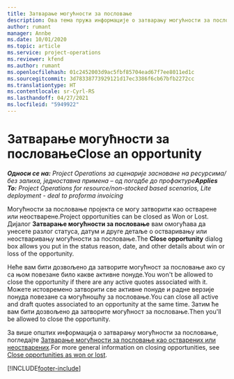 ```yaml
---
title: Затварање могућности за пословање
description: Ова тема пружа информације о затварању могућности за пословање пројекта.
author: rumant
manager: Annbe
ms.date: 10/01/2020
ms.topic: article
ms.service: project-operations
ms.reviewer: kfend
ms.author: rumant
ms.openlocfilehash: 01c2452003d9ac5fbf85704ead67f7ee8011ed1c
ms.sourcegitcommit: 3d78338773929121d17ec3386f6cb67bfb2272cc
ms.translationtype: HT
ms.contentlocale: sr-Cyrl-RS
ms.lasthandoff: 04/27/2021
ms.locfileid: "5949922"
---
```

# <a name="close-an-opportunity"></a><span data-ttu-id="74669-103">Затварање могућности за пословање</span><span class="sxs-lookup"><span data-stu-id="74669-103">Close an opportunity</span></span>

<span data-ttu-id="74669-104">_**Односи се на:** Project Operations за сценарије засноване на ресурсима/без залиха, једноставна примена – од погодбе до профактуре_</span><span class="sxs-lookup"><span data-stu-id="74669-104">_**Applies To:** Project Operations for resource/non-stocked based scenarios, Lite deployment - deal to proforma invoicing_</span></span>

<span data-ttu-id="74669-105">Могућности за пословање пројекта се могу затворити као остварене или неостварене.</span><span class="sxs-lookup"><span data-stu-id="74669-105">Project opportunities can be closed as Won or Lost.</span></span> <span data-ttu-id="74669-106">Дијалог **Затварање могућности за пословање** вам омогућава да унесете разлог статуса, датум и друге детаље о остваривању или неостваривању могућности за пословање.</span><span class="sxs-lookup"><span data-stu-id="74669-106">The **Close opportunity** dialog box allows you put in the status reason, date, and other details about win or loss of the opportunity.</span></span>

<span data-ttu-id="74669-107">Неће вам бити дозвољено да затворите могућност за пословање ако су са њом повезане било какве активне понуде.</span><span class="sxs-lookup"><span data-stu-id="74669-107">You won't be allowed to close the opportunity if there are any active quotes associated with it.</span></span> <span data-ttu-id="74669-108">Можете истовремено затворити све активне понуде и радне верзије понуда повезане са могућношћу за пословање.</span><span class="sxs-lookup"><span data-stu-id="74669-108">You can close all active and draft quotes associated to an opportunity at the same time.</span></span> <span data-ttu-id="74669-109">Затим ће вам бити дозвољено да затворите могућност за пословање.</span><span class="sxs-lookup"><span data-stu-id="74669-109">Then you'll be allowed to close the opportunity.</span></span>

<span data-ttu-id="74669-110">За више општих информација о затварању могућности за пословање, погледајте [Затварање могућности за пословање као остварених или неостварених](/dynamics365/sales-enterprise/close-opportunity-won-lost-sales).</span><span class="sxs-lookup"><span data-stu-id="74669-110">For more general information on closing opportunities, see [Close opportunities as won or lost](/dynamics365/sales-enterprise/close-opportunity-won-lost-sales).</span></span>


[!INCLUDE[footer-include](../includes/footer-banner.md)]